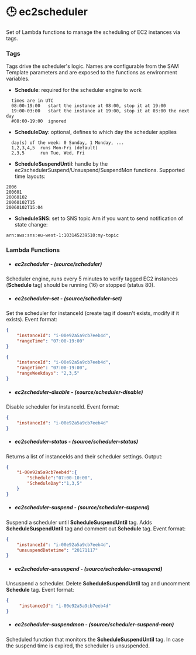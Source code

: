 # 🕒 ec2scheduler
Set of Lambda functions to manage the scheduling of EC2 instances via tags.


### Tags
Tags drive the scheduler's logic. Names are configurable from the SAM Template
parameters and are exposed to the functions as environment variables.

- **Schedule**: required for the scheduler engine to work
```
  times are in UTC
  08:00-19:00   start the instance at 08:00, stop it at 19:00
  19:00-03:00   start the instance at 19:00, stop it at 03:00 the next day
  #08:00-19:00  ignored
```

- **ScheduleDay**: optional, defines to which day the scheduler applies
```
  day(s) of the week: 0 Sunday, 1 Monday, ...
  1,2,3,4,5  runs Mon-Fri (default)
  2,3,5      run Tue, Wed, Fri
```


- **ScheduleSuspendUntil**: handle by the ec2schedulerSuspend/Unsuspend/SuspendMon functions. Supported time layouts:
```
2006
200601
20060102
20060102T15
20060102T15:04
```

- **ScheduleSNS**: set to SNS topic Arn if you want to send notification of state change:
```
arn:aws:sns:eu-west-1:103145239510:my-topic
```

### Lambda Functions
- ##### ec2scheduler - (source/scheduler)
Scheduler engine, runs every 5 minutes to verify tagged EC2 instances (**Schedule** tag) should be running (16) or stopped (status 80).


- ##### ec2scheduler-set - (source/scheduler-set)
Set the scheduler for instanceId (create tag if doesn't exists, modify if it exists). Event format:

```json
{
    "instanceId": "i-00e92a5a9cb7eeb4d",
    "rangeTime": "07:00-19:00"
}
```

```json
{
    "instanceId": "i-00e92a5a9cb7eeb4d",
    "rangeTime": "07:00-19:00",
    "rangeWeekdays": "2,3,5"
}
```



- ##### ec2scheduler-disable - (source/scheduler-disable)
Disable scheduler for instanceId. Event format:

```json
{
    "instanceId": "i-00e92a5a9cb7eeb4d"
}
```



- ##### ec2scheduler-status - (source/scheduler-status)
Returns a list of instanceIds and their scheduler settings. Output:

```json
{
    "i-00e92a5a9cb7eeb4d":{
        "Schedule":"07:00-10:00",
        "ScheduleDay":"1,3,5"
    }
}
```


- ##### ec2scheduler-suspend - (source/scheduler-suspend)
Suspend a scheduler until **ScheduleSuspendUntil** tag. Adds **ScheduleSuspendUntil** tag and comment out **Schedule** tag. Event format:

```json
{
    "instanceId": "i-00e92a5a9cb7eeb4d",
    "unsuspendDatetime": "20171117"
}
```



- ##### ec2scheduler-unsuspend - (source/scheduler-unsuspend)
Unsuspend a scheduler. Delete **ScheduleSuspendUntil** tag and uncomment **Schedule** tag. Event format:

```json
{
     "instanceId": "i-00e92a5a9cb7eeb4d"
}
```



- ##### ec2scheduler-suspendmon - (source/scheduler-suspend-mon)
Scheduled function that monitors the **ScheduleSuspendUntil** tag.
In case the suspend time is expired, the scheduler is unsuspended.

